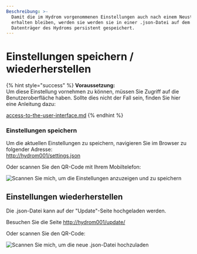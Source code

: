 ```yaml
---
Beschreibung: >-
  Damit die im Hydrom vorgenommenen Einstellungen auch nach einem Neustart
  erhalten bleiben, werden sie werden sie in einer .json-Datei auf dem
  Datenträger des Hydroms persistent gespeichert.
---
```


# Einstellungen speichern / wiederherstellen

{% hint style="success" %}
**Voraussetzung:**\
Um diese Einstellung vornehmen zu können, müssen Sie Zugriff auf die Benutzeroberfläche haben. Sollte dies nicht der Fall sein, finden Sie hier eine Anleitung dazu:

[access-to-the-user-interface.md](../../getting-started/establish-first-connection-to-the-hydrom/access-to-the-user-interface.md "mention")
{% endhint %}

### Einstellungen speichern

Um die aktuellen Einstellungen zu speichern, navigieren Sie im Browser zu folgender Adresse:\
[http://hydrom001/settings.json](http://hydrom001/settings.json)

Oder scannen Sie den QR-Code mit Ihrem Mobiltelefon:

![Scannen Sie mich, um die Einstellungen anzuzeigen und zu speichern](../../.gitbook/assets/QR\_Settings.png)

## Einstellungen wiederherstellen

Die .json-Datei kann auf der "Update"-Seite hochgeladen werden.

Besuchen Sie die Seite [http://hydrom001/update/](http://hydrom001/update/)

Oder scannen Sie den QR-Code:

![Scannen Sie mich, um die neue .json-Datei hochzuladen](../../.gitbook/assets/QR\_Restore.png)
